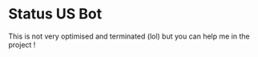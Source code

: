 # Status US Bot
This is not very optimised and terminated (lol) but you can help me in the project !
